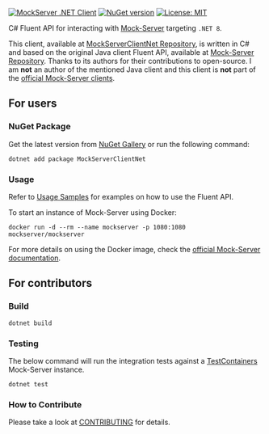 [![MockServer .NET Client](https://github.com/picadoh/mockserver-client-net/actions/workflows/dotnet-build.yml/badge.svg)](https://github.com/picadoh/mockserver-client-net/actions/workflows/dotnet-build.yml) [![NuGet version](https://badge.fury.io/nu/MockServerClientNet.svg)](https://badge.fury.io/nu/MockServerClientNet) [![License: MIT](https://img.shields.io/badge/License-MIT-blue.svg)](https://github.com/picadoh/mockserver-client-net/blob/master/LICENSE.md)

C# Fluent API for interacting with [Mock-Server](http://www.mock-server.com/) targeting `.NET 8`.

This client, available at [MockServerClientNet Repository](https://github.com/picadoh/mockserver-client-net), is written in C# and based on the original Java client Fluent API, available at [Mock-Server Repository](https://github.com/mock-server/mockserver). Thanks to its authors for their contributions to open-source. I am **not** an author of the mentioned Java client and this client is **not** part of the [official Mock-Server clients](https://www.mock-server.com/mock_server/mockserver_clients.html).

## For users

### NuGet Package

Get the latest version from [NuGet Gallery](https://www.nuget.org/packages/MockServerClientNet/) or run the following command:

    dotnet add package MockServerClientNet

### Usage

Refer to [Usage Samples](docs/Samples.md) for examples on how to use the Fluent API.

To start an instance of Mock-Server using Docker:

    docker run -d --rm --name mockserver -p 1080:1080 mockserver/mockserver

For more details on using the Docker image, check the [official Mock-Server documentation](https://www.mock-server.com/where/docker.html).

## For contributors

### Build

    dotnet build

### Testing

The below command will run the integration tests against 
a [TestContainers](https://dotnet.testcontainers.org/) Mock-Server instance.

    dotnet test

### How to Contribute

Please take a look at [CONTRIBUTING](CONTRIBUTING.md) for details.
